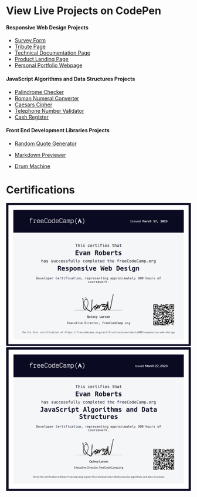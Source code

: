 # View Live Projects on CodePen

<h4>Responsive Web Design Projects</h4>
<ul>
    <a href="https://codepen.io/LeosLastWill/pen/BaqBZER"><li>Survey Form</li></a>
    <a href="https://codepen.io/LeosLastWill/pen/yLRBXWE"><li>Tribute Page</li></a>
    <a href="https://codepen.io/LeosLastWill/pen/eYPORwQ"><li>Technical Documentation Page</li></a>
    <a href="https://codepen.io/LeosLastWill/pen/wvYweVq"><li>Product Landing Page</li></a>
    <a href="https://codepen.io/LeosLastWill/pen/oNavevg"><li>Personal Portfolio Webpage</li></a>
</ul>
<h4>JavaScript Algorithms and Data Structures Projects</h4>
<ul>
    <a href="https://codepen.io/LeosLastWill/pen/mdzbMJO"><li>Palindrome Checker</li></a>
    <a href="https://codepen.io/LeosLastWill/pen/VwEZzLe"><li>Roman Numeral Converter</li></a>
    <a href="https://codepen.io/LeosLastWill/pen/rNqBzOR"><li>Caesars Cipher</li></a>
    <a href="https://codepen.io/LeosLastWill/pen/RwebZro"><li>Telephone Number Validator</li></a>
    <a href="https://codepen.io/LeosLastWill/pen/bGmbrEa"><li>Cash Register</li></a>
</ul>
<h4>Front End Development Libraries Projects</h4>
<ul>
<a href="https://codepen.io/LeosLastWill/pen/ZEqzKZK"><li>Random Quote Generator</li></a>
</ul>
<ul>
<a href="https://codepen.io/LeosLastWill/pen/poxzGPo"><li>Markdown Previewer</li></a>
</ul>
<ul>
<a href="https://codepen.io/LeosLastWill/pen/PoyYvBL"><li>Drum Machine</li></a>
</ul>


# Certifications

<img src="./Certifications/freeCodeCamp-Responsive-Web-Design-Cert.png">
<img src="./Certifications/freeCodeCamp-JavaScript-Algorithms-and-Data-Structures.png">
